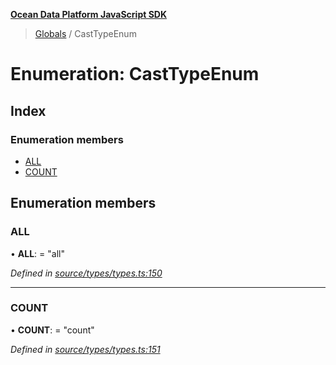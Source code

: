 **[Ocean Data Platform JavaScript SDK](../README.md)**

> [Globals](../README.md) / CastTypeEnum

# Enumeration: CastTypeEnum

## Index

### Enumeration members

* [ALL](casttypeenum.md#all)
* [COUNT](casttypeenum.md#count)

## Enumeration members

### ALL

•  **ALL**:  = "all"

*Defined in [source/types/types.ts:150](https://github.com/C4IROcean/odp-sdk-js/blob/c6020fb/source/types/types.ts#L150)*

___

### COUNT

•  **COUNT**:  = "count"

*Defined in [source/types/types.ts:151](https://github.com/C4IROcean/odp-sdk-js/blob/c6020fb/source/types/types.ts#L151)*
